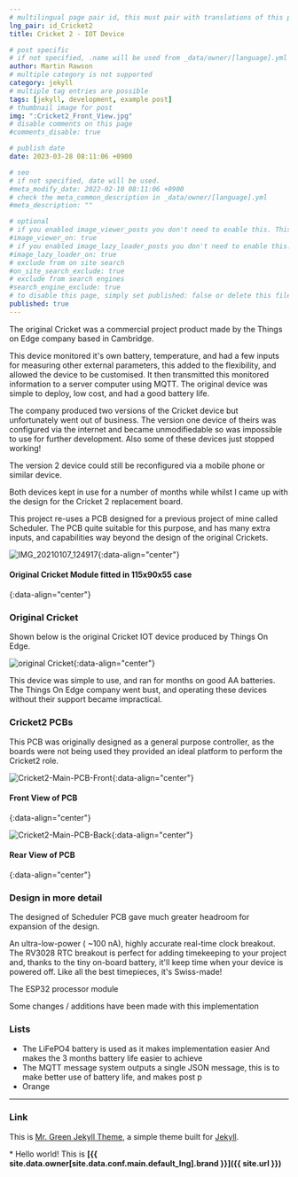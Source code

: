 ```yaml
---
# multilingual page pair id, this must pair with translations of this page. (This name must be unique)
lng_pair: id_Cricket2
title: Cricket 2 - IOT Device

# post specific
# if not specified, .name will be used from _data/owner/[language].yml
author: Martin Rawson
# multiple category is not supported
category: jekyll
# multiple tag entries are possible
tags: [jekyll, development, example post]
# thumbnail image for post
img: ":Cricket2_Front_View.jpg"
# disable comments on this page
#comments_disable: true

# publish date
date: 2023-03-28 08:11:06 +0900

# seo
# if not specified, date will be used.
#meta_modify_date: 2022-02-10 08:11:06 +0900
# check the meta_common_description in _data/owner/[language].yml
#meta_description: ""

# optional
# if you enabled image_viewer_posts you don't need to enable this. This is only if image_viewer_posts = false
#image_viewer_on: true
# if you enabled image_lazy_loader_posts you don't need to enable this. This is only if image_lazy_loader_posts = false
#image_lazy_loader_on: true
# exclude from on site search
#on_site_search_exclude: true
# exclude from search engines
#search_engine_exclude: true
# to disable this page, simply set published: false or delete this file
published: true
---
```


<!-- outline-start -->

The original Cricket was a commercial project product made by the Things on Edge company based in Cambridge.

This device monitored it's own battery, temperature, and had a few inputs for measuring other external 
parameters, this added to the flexibility, and allowed the device to be customised. 
It then transmitted this monitored information to a server computer using MQTT. 
The original device was simple to deploy, low cost, and had a good battery life.

The company produced two versions of the Cricket device but unfortunately went out of business.
The version one device of theirs was configured via the internet and became unmodifiedable so was impossible to use
for further development. Also some of these devices just stopped working!

The version 2 device could still be reconfigured via a mobile phone or similar device.

Both devices kept in use for a number of months while whilst I came up with the design for the Cricket 2 replacement board. 

This project re-uses a PCB designed for a previous project of mine called Scheduler.
The PCB quite suitable for this purpose, and has many extra inputs, and capabilities way beyond the design of the original Crickets. 


<!-- outline-end -->


![IMG_20210107_124917](:IMG_20210107_124917.jpg){:data-align="center"}

#### Original Cricket Module fitted in 115x90x55 case 
{:data-align="center"}



### Original Cricket

Shown below is the original Cricket IOT device produced by Things On Edge.

![original Cricket](:Cricket1.jpg){:data-align="center"}

This device was simple to use, and ran for months on good AA batteries.
The Things On Edge company went bust, and operating these devices without their 
support became impractical.

### Cricket2 PCBs

This PCB was originally designed as a general purpose controller, as the boards were
not being used they provided an ideal platform to perform the Cricket2 role.

![Cricket2-Main-PCB-Front](:ESP32-Cricket2-Main-Board-Front.jpg){:data-align="center"}

#### Front View of PCB
{:data-align="center"}

![Cricket2-Main-PCB-Back](:ESP32-Cricket2-Main-Board-Back.jpg){:data-align="center"}

#### Rear View of PCB
{:data-align="center"}


### Design in more detail

The designed of Scheduler PCB  gave much greater headroom for expansion of the design.

An ultra-low-power ( ~100 nA), highly accurate real-time clock breakout. 
The RV3028 RTC breakout is perfect for adding timekeeping to your project and, thanks to the tiny on-board battery, 
it'll keep time when your device is powered off. Like all the best timepieces, it's Swiss-made!

The ESP32 processor module 

Some changes / additions have been made with this implementation

### Lists

- The LiFePO4 battery is used as it makes implementation easier
And makes the 3 months battery life easier to achieve 
- The MQTT message system outputs a single JSON message, 
this is to make better use of battery life, and makes post p
- Orange


***

### Link

This is [Mr. Green Jekyll Theme](https://github.com/MrGreensWorkshop/MrGreen-JekyllTheme), a simple theme built for [Jekyll](https://jekyllrb.com/).

\* Hello world! This is **[{{ site.data.owner[site.data.conf.main.default_lng].brand }}]({{ site.url }})**

